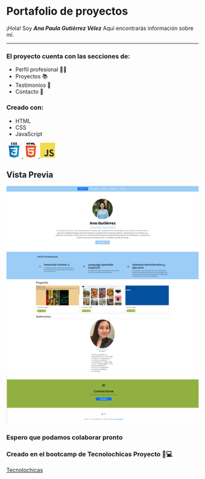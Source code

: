 # Portafolio de proyectos 

¡Hola! Soy ***Ana Paula Gutiérrez Vélez***
Aquí encontrarás información sobre mí. 

____

### El proyecto cuenta con las secciones de:

- Perfil profesional 👩‍💻
- Proyectos 📚
- Testimonios 🤝
- Contacto 📲

### Creado con: 
- HTML
- CSS
- JavaScript

<a href="https://www.w3schools.com/css/" target="_blank"> <img src="https://raw.githubusercontent.com/devicons/devicon/master/icons/css3/css3-original-wordmark.svg" alt="css3" width="40" height="40"/> </a>
    <a href="https://www.w3.org/html/" target="_blank"> <img src="https://raw.githubusercontent.com/devicons/devicon/master/icons/html5/html5-original-wordmark.svg" alt="html5" width="40" height="40"/> </a>
    <a href="https://developer.mozilla.org/en-US/docs/Web/JavaScript" target="_blank"> <img src="https://raw.githubusercontent.com/devicons/devicon/master/icons/javascript/javascript-original.svg" alt="javascript" width="40" height="40"/> </a>


## Vista Previa 
![Proyecto](/assets/PE1.png)
![Proyecto](/assets/PE2.png)
![Proyecto](/assets/PE3.png)


### Espero que podamos colaborar pronto 

### Creado en el bootcamp de Tecnolochicas Proyecto 💜💻
[Tecnolochicas](https://tecnolochicas.mx/)